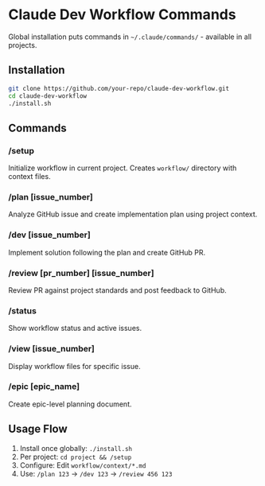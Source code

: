 # Claude Dev Workflow Commands

Global installation puts commands in `~/.claude/commands/` - available in all projects.

## Installation
```bash
git clone https://github.com/your-repo/claude-dev-workflow.git
cd claude-dev-workflow  
./install.sh
```

## Commands

### /setup
Initialize workflow in current project. Creates `workflow/` directory with context files.

### /plan [issue_number]  
Analyze GitHub issue and create implementation plan using project context.

### /dev [issue_number]
Implement solution following the plan and create GitHub PR.

### /review [pr_number] [issue_number]
Review PR against project standards and post feedback to GitHub.

### /status
Show workflow status and active issues.

### /view [issue_number]  
Display workflow files for specific issue.

### /epic [epic_name]
Create epic-level planning document.

## Usage Flow
1. Install once globally: `./install.sh`
2. Per project: `cd project && /setup`  
3. Configure: Edit `workflow/context/*.md`
4. Use: `/plan 123` → `/dev 123` → `/review 456 123`
